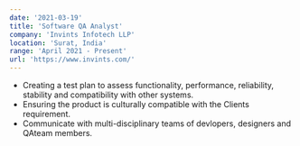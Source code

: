 ```yaml
---
date: '2021-03-19'
title: 'Software QA Analyst'
company: 'Invints Infotech LLP'
location: 'Surat, India'
range: 'April 2021 - Present'
url: 'https://www.invints.com/'
---
```


- Creating a test plan to assess functionality, performance, reliability, stability and compatibility with other systems.
- Ensuring the product is culturally compatible with the Clients requirement.
- Communicate with multi-disciplinary teams of devlopers, designers and QAteam members.
